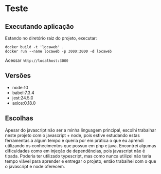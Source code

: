 # Teste

## Executando aplicação
Estando no diretório raiz do projeto, executar:

```
docker build -t 'locaweb' .
docker run --name locaweb -p 3000:3000 -d locaweb
```

Acessar `http://localhost:3000`

## Versões
- node:10
- babel:7.3.4
- jest:24.5.0
- axios:0.18.0

## Escolhas
Apesar do javascript não ser a minha linguagem principal, escolhi trabalhar neste projeto com o javascript + node, pois estive estudando estas ferramentas a algum tempo e queria por em prática o que eu aprendi utilizando os conhecimentos que possuo em php e java. Encontrei algumas  dificuldades como em injeção de dependências, pois javascript não é tipada. Poderia ter utilizado typescript, mas como nunca utilizei não teria tempo viável para aprender e entregar o projeto, então trabalhei com o que o javascript e node oferecem.


